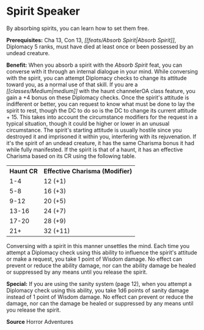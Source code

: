 ﻿---
cssclass: [feats]

---
# Spirit Speaker

By absorbing spirits, you can learn how to set them free.

**Prerequisites:** Cha 13, Con 13, _[[feats/Absorb Spirit|Absorb Spirit]]_, Diplomacy 5 ranks, must have died at least once or been possessed by an undead creature.

**Benefit:** When you absorb a spirit with the _Absorb Spirit_ feat, you can converse with it through an internal dialogue in your mind. While conversing with the spirit, you can attempt Diplomacy checks to change its attitude toward you, as a normal use of that skill. If you are a _[[classes/Medium|medium]]_ with the haunt channelerOA class feature, you gain a +4 bonus on these Diplomacy checks. Once the spirit's attitude is indifferent or better, you can request to know what must be done to lay the spirit to rest, though the DC to do so is the DC to change its current attitude + 15. This takes into account the circumstance modifiers for the request in a typical situation, though it could be higher or lower in an unusual circumstance. The spirit's starting attitude is usually hostile since you destroyed it and imprisoned it within you, interfering with its rejuvenation. If it's the spirit of an undead creature, it has the same Charisma bonus it had while fully manifested. If the spirit is that of a haunt, it has an effective Charisma based on its CR using the following table.

<table><tbody><tr><th>Haunt CR</th><th>Effective Charisma (Modifier)</th></tr><tr><td>1-4</td><td>12 (+1)</td></tr><tr><td>5-8</td><td>16 (+3)</td></tr><tr><td>9-12</td><td>20 (+5)</td></tr><tr><td>13-16</td><td>24 (+7)</td></tr><tr><td>17-20</td><td>28 (+9)</td></tr><tr><td>21+</td><td>32 (+11)</td></tr></tbody></table>

Conversing with a spirit in this manner unsettles the mind. Each time you attempt a Diplomacy check using this ability to influence the spirit's attitude or make a request, you take 1 point of Wisdom damage. No effect can prevent or reduce the ability damage, nor can the ability damage be healed or suppressed by any means until you release the spirit.

**Special:** If you are using the sanity system (page 12), when you attempt a Diplomacy check using this ability, you take 1d6 points of sanity damage instead of 1 point of Wisdom damage. No effect can prevent or reduce the damage, nor can the damage be healed or suppressed by any means until you release the spirit.

**Source** Horror Adventures